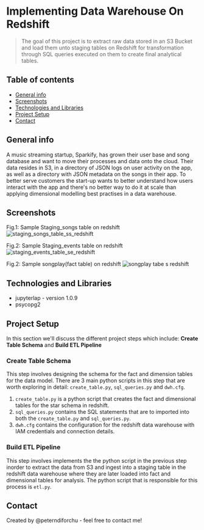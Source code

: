 # Implementing Data Warehouse On Redshift

>The goal of this project is to extract raw data stored in an S3 Bucket and load them unto staging tables on Redshift 
>for transformation through SQL queries executed on them to create final analytical tables.

## Table of contents

* [General info](#general-info)
* [Screenshots](#screenshots)
* [Technologies and Libraries](#technologies-and-libraries)
* [Project Setup](#project-setup)
* [Contact](#contact)

## General info
A music streaming startup, Sparkify, has grown their user base and song database and want to move their processes and data onto the cloud. Their data resides in S3, in a directory of JSON logs on user activity on the app, as well as a directory with JSON metadata on the songs in their app. To better serve customers the start-up wants to better understand how users interact with the app and there's no better way to do it at scale than applying dimensional modelling best practises in a data warehouse.

## Screenshots
Fig.1: Sample Staging_songs table on redshift
![staging_songs_table_ss_redshift](https://user-images.githubusercontent.com/76578061/110278526-a41a3380-7f94-11eb-9dd2-4704831ffc5c.png)

Fig.2: Sample Staging_events table on redshift
![staging_events_table_se_redshift](https://user-images.githubusercontent.com/76578061/110278709-fd826280-7f94-11eb-8f21-414ebe2dd504.png)

Fig.2: Sample songplay(fact table) on redshift
![songplay tabe s redshift](https://user-images.githubusercontent.com/76578061/128617679-e096f353-c14c-46cd-b0bf-3f1da2cf798d.png)

## Technologies and Libraries
* jupyterlap - version 1.0.9
* psycopg2

## Project Setup
In this section we'll discuss the different project steps which include: **Create Table Schema** and **Build ETL Pipeline**

### Create Table Schema
This step involves designing the schema for the fact and dimension tables for the data model. There are 3 main python scripts in this step that are worth exploring in detail: `create_table.py`, `sql_queries.py` and `dwh.cfg`.

1. `create_table.py` is a python script that creates the fact and dimensional tables for the star schema in redshift.
2. `sql_queries.py` contains the SQL statements that are to imported into both the `create_table.py` and `sql_queries.py`.
3. `dwh.cfg` contains the configuration for the redshift data warehouse with IAM credentials and connection details.

### Build ETL Pipeline
This step involves implements the the python script in the previous step inorder to extract the data from S3 and ingest into a staging table in the redshift data warehouse where they are later loaded into fact and dimensional tables for analysis. The python script that is responsible for this process is `etl.py`.

## Contact
Created by @peterndiforchu - feel free to contact me!
